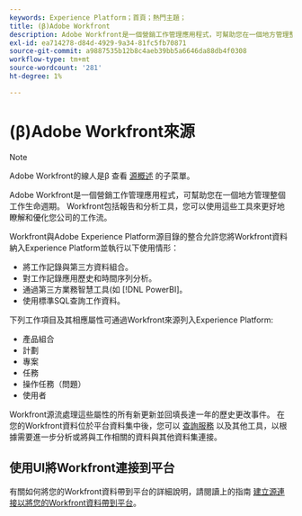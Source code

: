 ```yaml
---
keywords: Experience Platform；首頁；熱門主題；
title: (β)Adobe Workfront
description: Adobe Workfront是一個營銷工作管理應用程式，可幫助您在一個地方管理整個工作生命週期。 Workfront包括報告和分析工具，您可以使用這些工具來更好地瞭解和優化您公司的工作流。
exl-id: ea714278-d84d-4929-9a34-81fc5fb70871
source-git-commit: a9887535b12b8c4aeb39bb5a6646da88db4f0308
workflow-type: tm+mt
source-wordcount: '281'
ht-degree: 1%

---
```


# (β)Adobe Workfront來源

>[!NOTE]
>
>Adobe Workfront的線人是β 查看 [源概述](../../home.md#terms-and-conditions) 的子菜單。

Adobe Workfront是一個營銷工作管理應用程式，可幫助您在一個地方管理整個工作生命週期。 Workfront包括報告和分析工具，您可以使用這些工具來更好地瞭解和優化您公司的工作流。

Workfront與Adobe Experience Platform源目錄的整合允許您將Workfront資料納入Experience Platform並執行以下使用情形：

* 將工作記錄與第三方資料組合。
* 對工作記錄應用歷史和時間序列分析。
* 通過第三方業務智慧工具(如 [!DNL PowerBI]。
* 使用標準SQL查詢工作資料。

下列工作項目及其相應屬性可通過Workfront來源列入Experience Platform:

* 產品組合
* 計劃
* 專案
* 任務
* 操作任務（問題）
* 使用者

Workfront源流處理這些屬性的所有新更新並回填長達一年的歷史更改事件。 在您的Workfront資料位於平台資料集中後，您可以 [查詢服務](../../../query-service/home.md) 以及其他工具，以根據需要進一步分析或將與工作相關的資料與其他資料集連接。

## 使用UI將Workfront連接到平台

有關如何將您的Workfront資料帶到平台的詳細說明，請閱讀上的指南 [建立源連接以將您的Workfront資料帶到平台](../../tutorials/ui/create/adobe-applications/workfront.md)。
